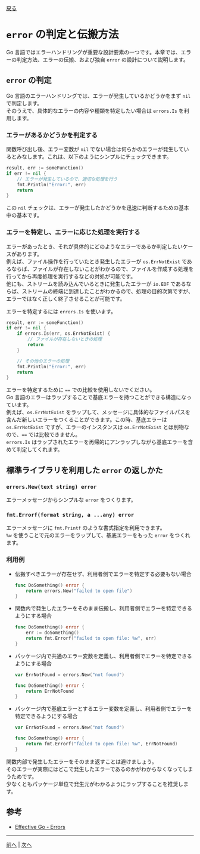[戻る](../README.md)

# `error` の判定と伝搬方法

Go 言語ではエラーハンドリングが重要な設計要素の一つです。本章では、エラーの判定方法、エラーの伝搬、および独自 `error` の設計について説明します。

## `error` の判定

Go 言語のエラーハンドリングでは、エラーが発生しているかどうかをまず `nil` で判定します。  
そのうえで、具体的なエラーの内容や種類を特定したい場合は `errors.Is` を利用します。

### エラーがあるかどうかを判定する

関数呼び出し後、エラー変数が `nil` でない場合は何らかのエラーが発生しているとみなします。これは、以下のようにシンプルにチェックできます。

```go
result, err := someFunction()
if err != nil {
    // エラーが発生しているので、適切な処理を行う
    fmt.Println("Error:", err)
    return
}
```

この `nil` チェックは、エラーが発生したかどうかを迅速に判断するための基本中の基本です。

### エラーを特定し、エラーに応じた処理を実行する

エラーがあったとき、それが具体的にどのようなエラーであるか判定したいケースがあります。  
例えば、ファイル操作を行っていたとき発生したエラーが `os.ErrNotExist` であるならば、ファイルが存在しないことがわかるので、ファイルを作成する処理を行ってから再度処理を実行するなどの対処が可能です。  
他にも、ストリームを読み込んでいるときに発生したエラーが `io.EOF` であるならば、ストリームの終端に到達したことがわかるので、処理の目的次第ですが、エラーではなく正しく終了させることが可能です。

エラーを特定するには `errors.Is` を使います。  

```go
result, err := someFunction()
if err != nil {
    if errors.Is(err, os.ErrNotExist) {
        // ファイルが存在しないときの処理
        return
    }

    // その他のエラーの処理
    fmt.Println("Error:", err)
    return
}
```

エラーを特定するために `==` での比較を使用しないでください。  
Go 言語のエラーはラップすることで基底エラーを持つことができる構造になっています。  
例えば、`os.ErrNotExist` をラップして、メッセージに具体的なファイルパスを含んだ新しいエラーをつくることができます。この時、基底エラーは `os.ErrNotExist` ですが、エラーのインスタンスは `os.ErrNotExist` とは別物なので、`==` では比較できません。  
`errors.Is` はラップされたエラーを再帰的にアンラップしながら基底エラーを含めて判定してくれます。

## 標準ライブラリを利用した `error` の返しかた

### `errors.New(text string) error`

エラーメッセージからシンプルな `error` をつくります。

### `fmt.Errorf(format string, a ...any) error`

エラーメッセージに `fmt.Printf` のような書式指定を利用できます。  
`%w` を使うことで元のエラーをラップして、基底エラーをもった `error` をつくれます。  

### 利用例

- 伝搬すべきエラーが存在せず、利用者側でエラーを特定する必要もない場合

  ```go
  func DoSomething() error {
      return errors.New("failed to open file")
  }
  ```

- 関数内で発生したエラーをそのまま伝搬し、利用者側でエラーを特定できるようにする場合

  ```go
  func DoSomething() error {
      err := doSomething()
      return fmt.Errorf("failed to open file: %w", err)
  }
  ```

- パッケージ内で共通のエラー変数を定義し、利用者側でエラーを特定できるようにする場合

  ```go
  var ErrNotFound = errors.New("not found")
  
  func DoSomething() error {
      return ErrNotFound
  }
  ```

- パッケージ内で基底エラーとするエラー変数を定義し、利用者側でエラーを特定できるようにする場合

  ```go
  var ErrNotFound = errors.New("not found")
  
  func DoSomething() error {
      return fmt.Errorf("failed to open file: %w", ErrNotFound)
  }
  ```

関数内部で発生したエラーをそのまま返すことは避けましょう。  
そのエラーが実際にはどこで発生したエラーであるのかがわからなくなってしまうためです。  
少なくともパッケージ単位で発生元がわかるようにラップすることを推奨します。

## 参考

- [Effective Go - Errors](https://go.dev/doc/effective_go#errors)

----
[前へ](../04_io.Readerとio.Writer/README.md) | [次へ](../06_関数と関数リテラル、クロージャ/README.md)
